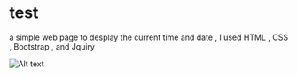 # test
a simple web page to desplay the current time and date ,
I used HTML , CSS , Bootstrap , and Jquiry 

![Alt text](https://media.giphy.com/media/hgTBc18ojk3ZWgDpPH/giphy.gif?raw=true "desplay")
